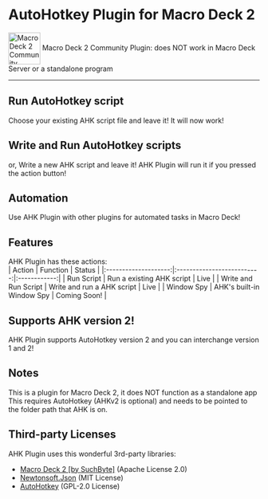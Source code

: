# AutoHotkey Plugin for Macro Deck 2
<img alt="Macro Deck 2 Community Plugin" height="64px" align="center" href="https://macrodeck.org" src="https://macrodeck.org/images/macro_deck_2_community_plugin.png"/>
Macro Deck 2 Community Plugin: does NOT work in Macro Deck Server or a standalone program

***

## Run AutoHotkey script
Choose your existing AHK script file and leave it! It will now work!

## Write and Run AutoHotkey scripts
or, Write a new AHK script and leave it! AHK Plugin will run it if you pressed the action button!

## Automation
Use AHK Plugin with other plugins for automated tasks in Macro Deck!

## Features
AHK Plugin has these actions:   
|        Action        |          Function          |    Status    |
|:--------------------:|:--------------------------:|:------------:|
|      Run Script      |  Run a existing AHK script |     Live     |
| Write and Run Script | Write and run a AHK script |     Live     |
|      Window Spy      |  AHK's built-in Window Spy | Coming Soon! |

## Supports AHK version 2!
AHK Plugin supports AutoHotkey version 2 and you can interchange version 1 and 2!

## Notes
This is a plugin for Macro Deck 2, it does NOT function as a standalone app  
This requires AutoHotkey (AHKv2 is optional) and needs to be pointed to the folder path that AHK is on.

## Third-party Licenses
AHK Plugin uses this wonderful 3rd-party libraries:   
- [Macro Deck 2 [by SuchByte]](https://macrodeck.org/) (Apache License 2.0)   
- [Newtonsoft.Json](https://www.newtonsoft.com/json) (MIT License)
- [AutoHotkey](https://autohotkey.com) (GPL-2.0 License)

